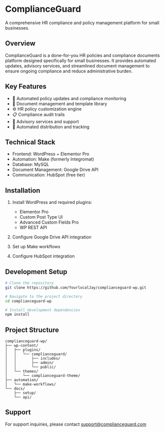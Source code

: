 # ComplianceGuard

A comprehensive HR compliance and policy management platform for small businesses.

## Overview

ComplianceGuard is a done-for-you HR policies and compliance documents platform designed specifically for small businesses. It provides automated updates, advisory services, and streamlined document management to ensure ongoing compliance and reduce administrative burden.

## Key Features

- 📄 Automated policy updates and compliance monitoring
- 📁 Document management and template library
- ⚙️ HR policy customization engine
- 📋 Compliance audit trails
- 💬 Advisory services and support
- 📨 Automated distribution and tracking

## Technical Stack

- Frontend: WordPress + Elementor Pro
- Automation: Make (formerly Integromat)
- Database: MySQL
- Document Management: Google Drive API
- Communication: HubSpot (free tier)

## Installation

1. Install WordPress and required plugins:
   - Elementor Pro
   - Custom Post Type UI
   - Advanced Custom Fields Pro
   - WP REST API

2. Configure Google Drive API integration
3. Set up Make workflows
4. Configure HubSpot integration

## Development Setup

```bash
# Clone the repository
git clone https://github.com/YourlocalJay/complianceguard-wp.git

# Navigate to the project directory
cd complianceguard-wp

# Install development dependencies
npm install
```

## Project Structure

```
complianceguard-wp/
├── wp-content/
│   ├── plugins/
│   │   └── complianceguard/
│   │       ├── includes/
│   │       ├── admin/
│   │       └── public/
│   └── themes/
│       └── complianceguard-theme/
├── automation/
│   └── make-workflows/
└── docs/
    ├── setup/
    └── api/
```

## Support

For support inquiries, please contact support@complianceguard.com